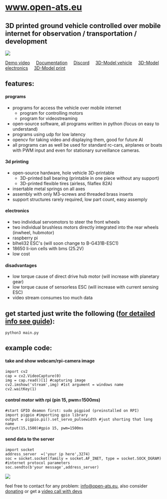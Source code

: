 # www.open-ats.eu
## 3D printed ground vehicle controlled over mobile internet for observation / transportation / development

<img src="https://www.open-ats.eu/linking/vehicleclear.png">

[Demo video](https://www.youtube.com/watch?v=fuw2pRNdg8U) &nbsp;&nbsp;&nbsp;
[Documentation](https://www.open-ats.eu/docs.html) &nbsp;&nbsp;&nbsp;
[Discord](https://discord.com/channels/995806628077109268/995806628639158344) &nbsp;&nbsp;&nbsp;
[3D-Model vehicle](https://www.open-ats.eu/3dmodel_main.html) &nbsp;&nbsp;&nbsp;
[3D-Model electronics](https://www.open-ats.eu/3dmodel_elec.html) &nbsp;&nbsp;&nbsp;
[3D-Model print](https://www.open-ats.eu/3dmodel_print.html)

## features:
#### programs
- programs for access the vehicle over mobile internet 
  - program for controlling motors
  - program for videostreaming
- open-source software, all programs written in python (focus on easy to understand)
- programs using udp for low latency
- opencv for taking video and displaying them, good for future AI 
- all programs can as well be used for standard rc-cars, airplanes or boats <br /> with PWM input and even for stationary surveillance cameras.

#### 3d printing
- open-source hardware, hole vehicle 3D-printable
  - 3D-printed ball bearing (printable in one piece without any support)
  - 3D-printed flexible tires (airless, filaflex 82A)
- insertable metal springs on all axes
- assembly with only M3-screws and threaded brass inserts
- support structures rarely required, low part count, easy assemply

#### electronics
- two individual servomotors to steer the front wheels
- two individual brushless motors directly integrated into the rear wheels 
  (inwheel, hubmotor)
- raspberry pi
- blheli32 ESC's (will soon change to B-G431B-ESC1)
- 18650 li-ion cells with bms (25.2V)
- low cost

#### disadvantages
- low torque cause of direct drive hub motor (will increase with planetary gear)
- low torque cause of sensorless ESC (will increase with current sensing ESC)
- video stream consumes too much data
## get started just write the following ([for detailed info see guide](https://github.com/Open-ATS-Github/Newone/blob/main/002_program/readme.txt)):
```
python3 main.py
```

## example code:
#### take and show webcam/rpi-camera image
```
import cv2
cap = cv2.VideoCapture(0)
img = cap.read()[1] #capturing image
cv2.imshow('stream',img) #1st argument = windows name
cv2.waitKey(1)
```
#### control motor with rpi (pin 15, pwm=1500ms)
```
#start GPIO deamon first: sudo pigpiod (preinstalled on RPI)
import pigpio #importing gpio library 
output = pigpio.pi().set_servo_pulsewidth #just shorting that long name
output(15,1500)#gpio 15, pwm=1500ms
```
#### send data to the server
```
import socket
address_server	=('your ip here',3274)
soc = socket.socket(family = socket.AF_INET, type = socket.SOCK_DGRAM) #internet protocol parameters
soc.sendto(b'your message',address_server)
```
<img src="https://www.open-ats.eu/3dfiles/print.jpg">

feel free to contact for any problem: info@open-ats.eu, also consider [donating](https://www.open-ats.eu/donate.html) or get a 
[video call with devs](https://www.open-ats.eu/contact.html)
